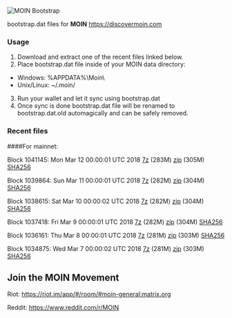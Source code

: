 ![MOIN Bootstrap](https://i.imgur.com/KjM1jMp.jpg)

bootstrap.dat files for **MOIN** https://discovermoin.com

### Usage

1. Download and extract one of the recent files linked below.
2. Place bootstrap.dat file inside of your MOIN data directory:
 - Windows: %APPDATA%\Moin\
 - Unix/Linux: ~/.moin/
3. Run your wallet and let it sync using bootstrap.dat
4. Once sync is done bootstrap.dat file will be renamed to bootstrap.dat.old automagically and can be safely removed.


### Recent files

####For mainnet:

Block 1041145: Mon Mar 12 00:00:01 UTC 2018 [7z](https://transfer.sh/LVzjC/bootstrap.dat.20180312.7z) (283M) [zip](https://transfer.sh/Qgr6B/bootstrap.dat.20180312.zip) (305M) [SHA256](https://transfer.sh/9rBMl/sha256.txt)

Block 1039864: Sun Mar 11 00:00:01 UTC 2018 [7z](https://transfer.sh/1lqfp/bootstrap.dat.20180311.7z) (282M) [zip](https://transfer.sh/OVIve/bootstrap.dat.20180311.zip) (304M) [SHA256](https://transfer.sh/apKQ4/sha256.txt)

Block 1038615: Sat Mar 10 00:00:02 UTC 2018 [7z](https://transfer.sh/76eh0/bootstrap.dat.20180310.7z) (282M) [zip](https://transfer.sh/ef9pb/bootstrap.dat.20180310.zip) (304M) [SHA256](https://transfer.sh/Zbe98/sha256.txt)

Block 1037418: Fri Mar  9 00:00:01 UTC 2018 [7z](https://transfer.sh/OC2l5/bootstrap.dat.20180309.7z) (282M) [zip](https://transfer.sh/WAuQz/bootstrap.dat.20180309.zip) (304M) [SHA256](https://transfer.sh/wvz6F/sha256.txt)

Block 1036161: Thu Mar  8 00:00:01 UTC 2018 [7z](https://transfer.sh/D9Mv8/bootstrap.dat.20180308.7z) (281M) [zip](https://transfer.sh/2sXb8/bootstrap.dat.20180308.zip) (303M) [SHA256](https://transfer.sh/QEoq9/sha256.txt)

Block 1034875: Wed Mar  7 00:00:02 UTC 2018 [7z](https://transfer.sh/8xOAR/bootstrap.dat.20180307.7z) (281M) [zip](https://transfer.sh/ZWVxe/bootstrap.dat.20180307.zip) (303M) [SHA256](https://transfer.sh/1OmV8/sha256.txt)

## Join the MOIN Movement

Riot: https://riot.im/app/#/room/#moin-general:matrix.org

Reddit: https://www.reddit.com/r/MOIN
